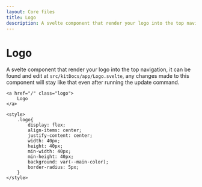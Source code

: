 ```yaml
---
layout: Core files
title: Logo
description: A svelte component that render your logo into the top navigation.
---
```


# Logo
A svelte component that render your logo into the top navigation, it can be found and edit at `src/kitDocs/app/Logo.svelte`, 
any changes made to this component will stay like that even after running the update command.
```svelte
<a href="/" class="logo">
    Logo
</a>

<style>
    .logo{
        display: flex;
        align-items: center;
        justify-content: center;
        width: 40px;
        height: 40px;
        min-width: 40px;
        min-height: 40px;
        background: var(--main-color);
        border-radius: 5px;
    }
</style>
```